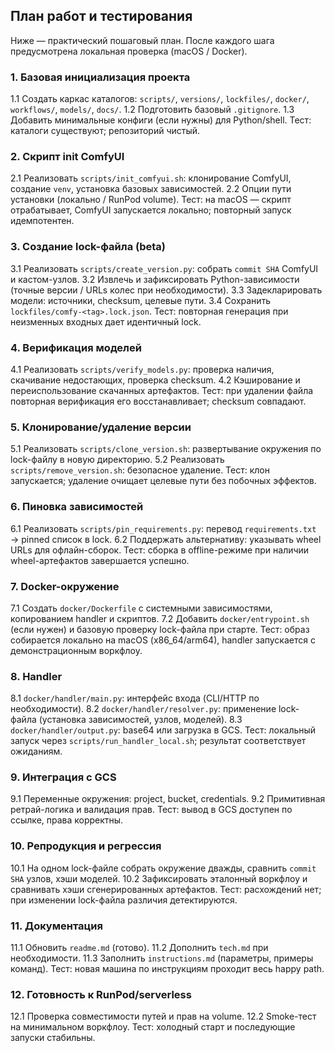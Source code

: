 ## План работ и тестирования

Ниже — практический пошаговый план. После каждого шага предусмотрена локальная проверка (macOS / Docker).

### 1. Базовая инициализация проекта

1.1 Создать каркас каталогов: `scripts/`, `versions/`, `lockfiles/`, `docker/`, `workflows/`, `models/`, `docs/`.
1.2 Подготовить базовый `.gitignore`.
1.3 Добавить минимальные конфиги (если нужны) для Python/shell.
Тест: каталоги существуют; репозиторий чистый.

### 2. Скрипт init ComfyUI

2.1 Реализовать `scripts/init_comfyui.sh`: клонирование ComfyUI, создание `venv`, установка базовых зависимостей.
2.2 Опции пути установки (локально / RunPod volume).
Тест: на macOS — скрипт отрабатывает, ComfyUI запускается локально; повторный запуск идемпотентен.

### 3. Создание lock-файла (beta)

3.1 Реализовать `scripts/create_version.py`: собрать `commit SHA` ComfyUI и кастом-узлов.
3.2 Извлечь и зафиксировать Python-зависимости (точные версии / URLs колес при необходимости).
3.3 Задекларировать модели: источники, checksum, целевые пути.
3.4 Сохранить `lockfiles/comfy-<tag>.lock.json`.
Тест: повторная генерация при неизменных входных дает идентичный lock.

### 4. Верификация моделей

4.1 Реализовать `scripts/verify_models.py`: проверка наличия, скачивание недостающих, проверка checksum.
4.2 Кэширование и переиспользование скачанных артефактов.
Тест: при удалении файла повторная верификация его восстанавливает; checksum совпадают.

### 5. Клонирование/удаление версии

5.1 Реализовать `scripts/clone_version.sh`: развертывание окружения по lock-файлу в новую директорию.
5.2 Реализовать `scripts/remove_version.sh`: безопасное удаление.
Тест: клон запускается; удаление очищает целевые пути без побочных эффектов.

### 6. Пиновка зависимостей

6.1 Реализовать `scripts/pin_requirements.py`: перевод `requirements.txt` → pinned список в lock.
6.2 Поддержать альтернативу: указывать wheel URLs для офлайн-сборок.
Тест: сборка в offline-режиме при наличии wheel-артефактов завершается успешно.

### 7. Docker-окружение

7.1 Создать `docker/Dockerfile` с системными зависимостями, копированием handler и скриптов.
7.2 Добавить `docker/entrypoint.sh` (если нужен) и базовую проверку lock-файла при старте.
Тест: образ собирается локально на macOS (x86_64/arm64), handler запускается с демонстрационным воркфлоу.

### 8. Handler

8.1 `docker/handler/main.py`: интерфейс входа (CLI/HTTP по необходимости).
8.2 `docker/handler/resolver.py`: применение lock-файла (установка зависимостей, узлов, моделей).
8.3 `docker/handler/output.py`: base64 или загрузка в GCS.
Тест: локальный запуск через `scripts/run_handler_local.sh`; результат соответствует ожиданиям.

### 9. Интеграция с GCS

9.1 Переменные окружения: project, bucket, credentials.
9.2 Примитивная ретрай-логика и валидация прав.
Тест: вывод в GCS доступен по ссылке, права корректны.

### 10. Репродукция и регрессия

10.1 На одном lock-файле собрать окружение дважды, сравнить `commit SHA` узлов, хэши моделей.
10.2 Зафиксировать эталонный воркфлоу и сравнивать хэши сгенерированных артефактов.
Тест: расхождений нет; при изменении lock-файла различия детектируются.

### 11. Документация

11.1 Обновить `readme.md` (готово).
11.2 Дополнить `tech.md` при необходимости.
11.3 Заполнить `instructions.md` (параметры, примеры команд).
Тест: новая машина по инструкциям проходит весь happy path.

### 12. Готовность к RunPod/serverless

12.1 Проверка совместимости путей и прав на volume.
12.2 Smoke-тест на минимальном воркфлоу.
Тест: холодный старт и последующие запуски стабильны.
